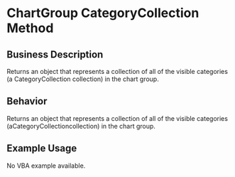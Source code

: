 # ChartGroup CategoryCollection Method

## Business Description
Returns an object that represents a collection of all of the visible categories (a CategoryCollection collection) in the chart group.

## Behavior
Returns an object that represents a collection of all of the visible categories (aCategoryCollectioncollection) in the chart group.

## Example Usage
No VBA example available.